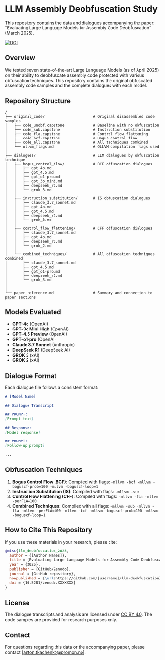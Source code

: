 # LLM Assembly Deobfuscation Study

This repository contains the data and dialogues accompanying the paper: "Evaluating Large Language Models for Assembly Code Deobfuscation" (March 2025).

[![DOI](https://zenodo.org/badge/DOI/10.5281/zenodo.XXXXXXX.svg)](https://doi.org/10.5281/zenodo.XXXXXXX)

## Overview

We tested seven state-of-the-art Large Language Models (as of April 2025) on their ability to deobfuscate assembly code protected with various obfuscation techniques. This repository contains the original obfuscated assembly code samples and the complete dialogues with each model.

## Repository Structure

```
/
├── original_code/                      # Original disassembled code samples
│   ├── code_unobf.capstone             # Baseline with no obfuscation
│   ├── code_sub.capstone               # Instruction substitution
│   ├── code_fla.capstone               # Control flow flattening
│   ├── code_bcf.capstone               # Bogus control flow
│   ├── code_all.capstone               # All techniques combined                  
│   └── ollvm_flags.md                  # OLLVM compilation flags used
│
├── dialogues/                          # LLM dialogues by obfuscation technique
│   ├── bogus_control_flow/             # BCF obfuscation dialogues
│   │   ├── gpt_4o.md
│   │   ├── gpt_4.5.md
│   │   ├── gpt_o1-pro.md
│   │   ├── gpt_3o_mini.md
│   │   ├── deepseek_r1.md
│   │   └── grok_3.md
│   │
│   ├── instruction_substitution/       # IS obfuscation dialogues
│   │   ├── claude_3.7_sonnet.md
│   │   ├── gpt_4o.md
│   │   ├── gpt_4.5.md
│   │   ├── deepseek_r1.md
│   │   └── grok_3.md
│   │
│   ├── control_flow_flattening/        # CFF obfuscation dialogues
│   │   ├── claude_3.7_sonnet.md
│   │   ├── gpt_4o.md
│   │   ├── deepseek_r1.md
│   │   └── grok_2.md
│   │
│   └── combined_techniques/            # All obfuscation techniques combined
│       ├── claude_3.7_sonnet.md
│       ├── gpt_4.5.md
│       ├── gpt_o1-pro.md
│       ├── deepseek_r1.md
│       └── grok_3.md
│
│
└── paper_reference.md                  # Summary and connection to paper sections
```

## Models Evaluated

- **GPT-4o** (OpenAI)
- **GPT-3o Mini High** (OpenAI)
- **GPT-4.5 Preview** (OpenAI)
- **GPT-o1-pro** (OpenAI)
- **Claude 3.7 Sonnet** (Anthropic)
- **DeepSeek R1** (DeepSeek AI)
- **GROK 3** (xAI)
- **GROK 2** (xAI)

## Dialogue Format

Each dialogue file follows a consistent format:

```markdown
# [Model Name]

## Dialogue Transcript

## PROMPT:
[Prompt text]

## Response:
[Model response]

## PROMPT:
[Follow-up prompt]

...
```

## Obfuscation Techniques

1. **Bogus Control Flow (BCF)**: Compiled with flags: `-mllvm -bcf -mllvm -boguscf-prob=100 -mllvm -boguscf-loop=1`
2. **Instruction Substitution (IS)**: Compiled with flags: `-mllvm -sub`
3. **Control Flow Flattening (CFF)**: Compiled with flags: `-mllvm -fla -mllvm -perFLA=100`
4. **Combined Techniques**: Compiled with all flags: `-mllvm -sub -mllvm -fla -mllvm -perFLA=100 -mllvm -bcf -mllvm -boguscf-prob=100 -mllvm -boguscf-loop=1`

## How to Cite This Repository

If you use these materials in your research, please cite:

```bibtex
@misc{llm_deobfuscation_2025,
  author = {[Author Names]},
  title = {Evaluating Large Language Models for Assembly Code Deobfuscation},
  year = {2025},
  publisher = {GitHub/Zenodo},
  journal = {GitHub repository},
  howpublished = {\url{https://github.com/[username]/llm-deobfuscation}},
  doi = {10.5281/zenodo.XXXXXXX}
}
```

## License

The dialogue transcripts and analysis are licensed under [CC BY 4.0](https://creativecommons.org/licenses/by/4.0/). The code samples are provided for research purposes only.

## Contact

For questions regarding this data or the accompanying paper, please contact [anton.tkachenko@promon.no].
